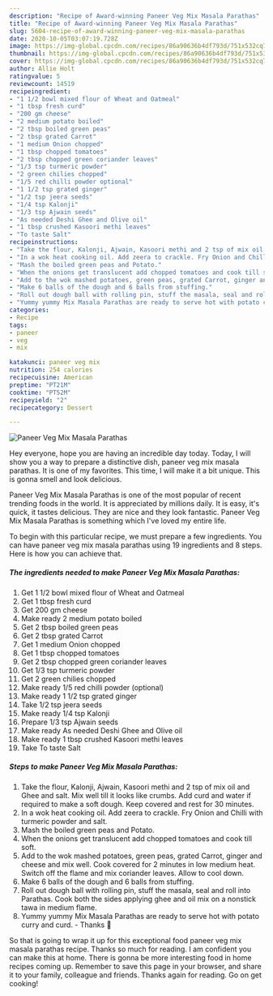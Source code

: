 ```yaml
---
description: "Recipe of Award-winning Paneer Veg Mix Masala Parathas"
title: "Recipe of Award-winning Paneer Veg Mix Masala Parathas"
slug: 5604-recipe-of-award-winning-paneer-veg-mix-masala-parathas
date: 2020-10-05T03:07:19.728Z
image: https://img-global.cpcdn.com/recipes/86a90636b4df793d/751x532cq70/paneer-veg-mix-masala-parathas-recipe-main-photo.jpg
thumbnail: https://img-global.cpcdn.com/recipes/86a90636b4df793d/751x532cq70/paneer-veg-mix-masala-parathas-recipe-main-photo.jpg
cover: https://img-global.cpcdn.com/recipes/86a90636b4df793d/751x532cq70/paneer-veg-mix-masala-parathas-recipe-main-photo.jpg
author: Allie Holt
ratingvalue: 5
reviewcount: 14519
recipeingredient:
- "1 1/2 bowl mixed flour of Wheat and Oatmeal"
- "1 tbsp fresh curd"
- "200 gm cheese"
- "2 medium potato boiled"
- "2 tbsp boiled green peas"
- "2 tbsp grated Carrot"
- "1 medium Onion chopped"
- "1 tbsp chopped tomatoes"
- "2 tbsp chopped green coriander leaves"
- "1/3 tsp turmeric powder"
- "2 green chilies chopped"
- "1/5 red chilli powder optional"
- "1 1/2 tsp grated ginger"
- "1/2 tsp jeera seeds"
- "1/4 tsp Kalonji"
- "1/3 tsp Ajwain seeds"
- "As needed Deshi Ghee and Olive oil"
- "1 tbsp crushed Kasoori methi leaves"
- "To taste Salt"
recipeinstructions:
- "Take the flour, Kalonji, Ajwain, Kasoori methi and 2 tsp of mix oil and Ghee and salt. Mix well till it looks like crumbs. Add curd and water if required to make a soft dough. Keep covered and rest for 30 minutes."
- "In a wok heat cooking oil. Add zeera to crackle. Fry Onion and Chilli with turmeric powder and salt."
- "Mash the boiled green peas and Potato."
- "When the onions get translucent add chopped tomatoes and cook till soft."
- "Add to the wok mashed potatoes, green peas, grated Carrot, ginger and cheese and mix well. Cook covered for 2 minutes in low medium heat. Switch off the flame and mix coriander leaves. Allow to cool down."
- "Make 6 balls of the dough and 6 balls from stuffing."
- "Roll out dough ball with rolling pin, stuff the masala, seal and roll into Parathas. Cook both the sides applying ghee and oil mix on a nonstick tawa in medium flame."
- "Yummy yummy Mix Masala Parathas are ready to serve hot with potato curry and curd. Thanks 🙂"
categories:
- Recipe
tags:
- paneer
- veg
- mix

katakunci: paneer veg mix 
nutrition: 254 calories
recipecuisine: American
preptime: "PT21M"
cooktime: "PT52M"
recipeyield: "2"
recipecategory: Dessert

---
```



![Paneer Veg Mix Masala Parathas](https://img-global.cpcdn.com/recipes/86a90636b4df793d/751x532cq70/paneer-veg-mix-masala-parathas-recipe-main-photo.jpg)

Hey everyone, hope you are having an incredible day today. Today, I will show you a way to prepare a distinctive dish, paneer veg mix masala parathas. It is one of my favorites. This time, I will make it a bit unique. This is gonna smell and look delicious.



Paneer Veg Mix Masala Parathas is one of the most popular of recent trending foods in the world. It is appreciated by millions daily. It is easy, it's quick, it tastes delicious. They are nice and they look fantastic. Paneer Veg Mix Masala Parathas is something which I've loved my entire life.


To begin with this particular recipe, we must prepare a few ingredients. You can have paneer veg mix masala parathas using 19 ingredients and 8 steps. Here is how you can achieve that.

<!--inarticleads1-->

##### The ingredients needed to make Paneer Veg Mix Masala Parathas:

1. Get 1 1/2 bowl mixed flour of Wheat and Oatmeal
1. Get 1 tbsp fresh curd
1. Get 200 gm cheese
1. Make ready 2 medium potato boiled
1. Get 2 tbsp boiled green peas
1. Get 2 tbsp grated Carrot
1. Get 1 medium Onion chopped
1. Get 1 tbsp chopped tomatoes
1. Get 2 tbsp chopped green coriander leaves
1. Get 1/3 tsp turmeric powder
1. Get 2 green chilies chopped
1. Make ready 1/5 red chilli powder (optional)
1. Make ready 1 1/2 tsp grated ginger
1. Take 1/2 tsp jeera seeds
1. Make ready 1/4 tsp Kalonji
1. Prepare 1/3 tsp Ajwain seeds
1. Make ready As needed Deshi Ghee and Olive oil
1. Make ready 1 tbsp crushed Kasoori methi leaves
1. Take To taste Salt




<!--inarticleads2-->

##### Steps to make Paneer Veg Mix Masala Parathas:

1. Take the flour, Kalonji, Ajwain, Kasoori methi and 2 tsp of mix oil and Ghee and salt. Mix well till it looks like crumbs. Add curd and water if required to make a soft dough. Keep covered and rest for 30 minutes.
1. In a wok heat cooking oil. Add zeera to crackle. Fry Onion and Chilli with turmeric powder and salt.
1. Mash the boiled green peas and Potato.
1. When the onions get translucent add chopped tomatoes and cook till soft.
1. Add to the wok mashed potatoes, green peas, grated Carrot, ginger and cheese and mix well. Cook covered for 2 minutes in low medium heat. Switch off the flame and mix coriander leaves. Allow to cool down.
1. Make 6 balls of the dough and 6 balls from stuffing.
1. Roll out dough ball with rolling pin, stuff the masala, seal and roll into Parathas. Cook both the sides applying ghee and oil mix on a nonstick tawa in medium flame.
1. Yummy yummy Mix Masala Parathas are ready to serve hot with potato curry and curd. - Thanks 🙂




So that is going to wrap it up for this exceptional food paneer veg mix masala parathas recipe. Thanks so much for reading. I am confident you can make this at home. There is gonna be more interesting food in home recipes coming up. Remember to save this page in your browser, and share it to your family, colleague and friends. Thanks again for reading. Go on get cooking!
